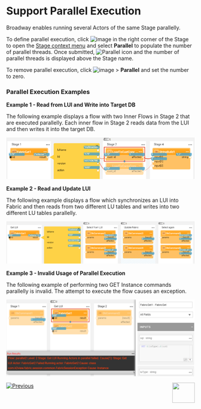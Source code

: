 # Support Parallel Execution

Broadway enables running several Actors of the same Stage parallelly.

To define parallel execution, click ![image](images/99_19_dots.PNG) in the right corner of the Stage to open the [Stage context menu](18_broadway_flow_window.md#stage-context-menu) and select **Parallel** to populate the number of parallel threads. Once submitted, <img src="images/99_19_parallel_01.PNG" alt="Parallel" /> icon and the number of parallel threads is displayed above the Stage name.

To remove parallel execution, click ![image](images/99_19_dots.PNG) > **Parallel** and set the number to zero. 

### Parallel Execution Examples

**Example 1 - Read from LUI and Write into Target DB**

The following example displays a flow with two Inner Flows in Stage 2 that are executed parallelly. Each inner flow in Stage 2 reads data from the LUI and then writes it into the target DB.

<img src="images/99_19_parallel_02.PNG" alt="Parallel" />

**Example 2 - Read and Update LUI**

The following example displays a flow which synchronizes an LUI into Fabric and then reads from two different LU tables and writes into two different LU tables parallelly. 

<img src="images/99_19_parallel_03.PNG" alt="Parallel" />

**Example 3 - Invalid Usage of Parallel Execution**

The following example of performing two GET Instance commands parallelly is invalid. The attempt to execute the flow causes an exception. 

<img src="images/99_19_parallel_04.PNG" alt="Parallel" />

[![Previous](/articles/images/Previous.png)](29_recovery_point.md)[<img align="right" width="60" height="54" src="/articles/images/Next.png">](31_broadway_profiler.md)

